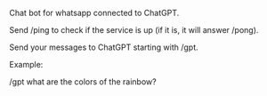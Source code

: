 Chat bot for whatsapp connected to ChatGPT.

Send /ping to check if the service is up (if it is, it will answer /pong).

Send your messages to ChatGPT starting with /gpt. 

Example:

/gpt what are the colors of the rainbow?